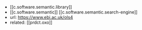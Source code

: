 
- [[c.software.semantic.library]]
- [[c.software.semantic]] [[c.software.semantic.search-engine]]
- url: https://www.ebi.ac.uk/ols4
- related: [[prdct.oxo]]